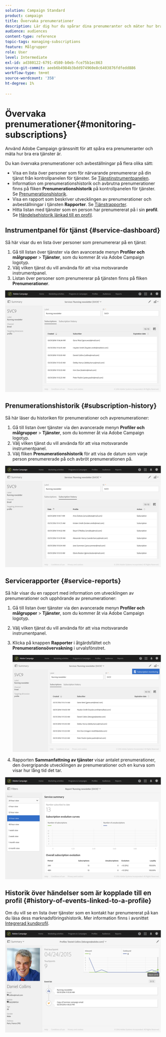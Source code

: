 ```yaml
---
solution: Campaign Standard
product: campaign
title: Övervaka prenumerationer
description: Lär dig hur du spårar dina prenumeranter och mäter hur bra dina tjänster är med hjälp av instrumentpaneler och rapporter.
audience: audiences
content-type: reference
topic-tags: managing-subscriptions
feature: Målgrupper
role: User
level: Intermediate
exl-id: ad380122-6791-4580-b0eb-fce75b1ec863
source-git-commit: aeeb6b4984b3bdd974960e8c6403876fdfedd886
workflow-type: tm+mt
source-wordcount: '358'
ht-degree: 1%

---
```


# Övervaka prenumerationer{#monitoring-subscriptions}

Använd Adobe Campaign gränssnitt för att spåra era prenumeranter och mäta hur bra era tjänster är.

Du kan övervaka prenumerationer och avbeställningar på flera olika sätt:

* Visa en lista över personer som för närvarande prenumererar på din tjänst från kontrollpanelen för tjänster. Se [Tjänstinstrumentpanelen](#service-dashboard).
* Information om prenumerationshistorik och avbrutna prenumerationer finns på fliken **Prenumerationshistorik** på kontrollpanelen för tjänster. Se [Prenumerationshistorik](#subscription-history).
* Visa en rapport som beskriver utvecklingen av prenumerationer och avbeställningar i tjänsten **Rapporter**. Se [Tjänstrapporter](#service-reports).
* Hitta listan med tjänster som en person har prenumererat på i sin **profil**. Se [Händelsehistorik länkad till en profil](#history-of-events-linked-to-a-profile).

## Instrumentpanel för tjänst {#service-dashboard}

Så här visar du en lista över personer som prenumererar på en tjänst:

1. Gå till listan över tjänster via den avancerade menyn **Profiler och målgrupper** > **Tjänster**, som du kommer åt via Adobe Campaign logotyp.
1. Välj vilken tjänst du vill använda för att visa motsvarande instrumentpanel.
1. Listan över personer som prenumererar på tjänsten finns på fliken **Prenumerationer**.

![](assets/lp_monitoring_subscriptions_1.png)

## Prenumerationshistorik {#subscription-history}

Så här läser du historiken för prenumerationer och avprenumerationer:

1. Gå till listan över tjänster via den avancerade menyn **Profiler och målgrupper** > **Tjänster**, som du kommer åt via Adobe Campaign logotyp.
1. Välj vilken tjänst du vill använda för att visa motsvarande instrumentpanel.
1. Välj fliken **Prenumerationshistorik** för att visa de datum som varje person prenumererade på och avbröt prenumerationen på.

![](assets/lp_monitoring_subscriptions_2.png)

## Servicerapporter {#service-reports}

Så här visar du en rapport med information om utvecklingen av prenumerationer och upphörande av prenumerationer:

1. Gå till listan över tjänster via den avancerade menyn **Profiler och målgrupper** > **Tjänster**, som du kommer åt via Adobe Campaign logotyp.
1. Välj vilken tjänst du vill använda för att visa motsvarande instrumentpanel.
1. Klicka på knappen **Rapporter** i åtgärdsfältet och **Prenumerationsövervakning** i urvalsfönstret.

   ![](assets/lp_monitoring_subscriptions_3.png)

1. Rapporten **Sammanfattning av tjänster** visar antalet prenumerationer, den övergripande utvecklingen av prenumerationer och en kurva som visar hur lång tid det tar.

![](assets/lp_monitoring_subscriptions_4.png)

## Historik över händelser som är kopplade till en profil {#history-of-events-linked-to-a-profile}

Om du vill se en lista över tjänster som en kontakt har prenumererat på kan du läsa dess marknadsföringshistorik. Mer information finns i avsnittet [Integrerad kundprofil](../../audiences/using/integrated-customer-profile.md).

![](assets/lp_monitoring_subscriptions_5.png)
